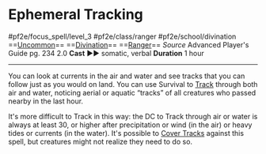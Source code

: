 # Ephemeral Tracking
#pf2e/focus_spell/level_3 #pf2e/class/ranger #pf2e/school/divination 
==[Uncommon](rules/traits/uncommon.md)== ==[Divination](rules/traits/divination.md)== ==[Ranger](rules/traits/ranger.md)==
*Source* Advanced Player's Guide pg. 234 2.0
**Cast** ►► somatic, verbal
**Duration** 1 hour

---
You can look at currents in the air and water and see tracks that you can follow just as you would on land. You can use Survival to [Track](../../../Activities/Track.md) through both air and water, noticing aerial or aquatic “tracks” of all creatures who passed nearby in the last hour.

It's more difficult to Track in this way: the DC to Track through air or water is always at least 30, or higher after precipitation or wind (in the air) or heavy tides or currents (in the water). It's possible to [Cover Tracks](../../../Activities/Cover%20Tracks.md) against this spell, but creatures might not realize they need to do so.